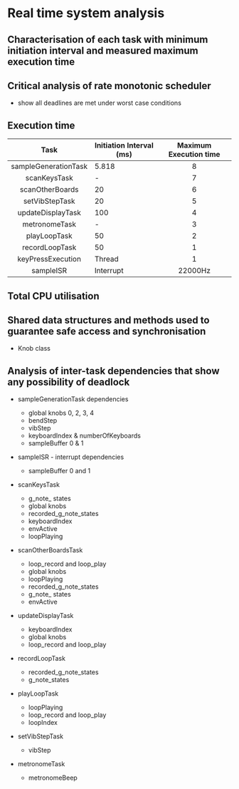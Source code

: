 # Real time system analysis 

## Characterisation of each task with minimum initiation interval and measured maximum execution time

## Critical analysis of rate monotonic scheduler
 - show all deadlines are met under worst case conditions
 
## Execution time

|         Task         | Initiation Interval (ms)| Maximum Execution time |
|:--------------------:|-------------------------|:----------------------:|
| sampleGenerationTask |        5.818            |     8                  |
|     scanKeysTask     |         -               |     7                  |
| scanOtherBoards      |        20               | 6                      |
| setVibStepTask       |       20                | 5                      |
|   updateDisplayTask  |       100               |      4                 |
| metronomeTask        |       -                 | 3                             |
| playLoopTask         |       50                | 2                             |
|    recordLoopTask    |      50                 |     1                         |
| keyPressExecution    | Thread                  |     1                        |
|       sampleISR      | Interrupt               |  22000Hz               |

## Total CPU utilisation

## Shared data structures and methods used to guarantee safe access and synchronisation
- Knob class


## Analysis of inter-task dependencies that show any possibility of deadlock

- sampleGenerationTask dependencies
    - global knobs 0, 2, 3, 4
    - bendStep
    - vibStep
    - keyboardIndex & numberOfKeyboards
    - sampleBuffer 0 & 1


- sampleISR - interrupt dependencies
    - sampleBuffer 0 and 1

- scanKeysTask
    - g_note_ states
    - global knobs
    - recorded_g_note_states
    - keyboardIndex
    - envActive
    - loopPlaying

- scanOtherBoardsTask
    - loop_record and loop_play
    - global knobs
    - loopPlaying
    - recorded_g_note_states
    - g_note_ states
    - envActive

- updateDisplayTask
    - keyboardIndex
    - global knobs
    - loop_record and loop_play

- recordLoopTask
    - recorded_g_note_states
    - g_note_states
- playLoopTask
    - loopPlaying
    - loop_record and loop_play
    - loopIndex

- setVibStepTask
    -  vibStep

- metronomeTask
    - metronomeBeep

